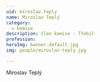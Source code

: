 ```yaml
---
uid: miroslav.teply
name: Miroslav Teplý
category:
  - komise
description: člen komise - Třebíč
profession:
heroImg: banner-default.jpg
img: people/miroslav-teply.jpg

---
```


Miroslav Teplý
